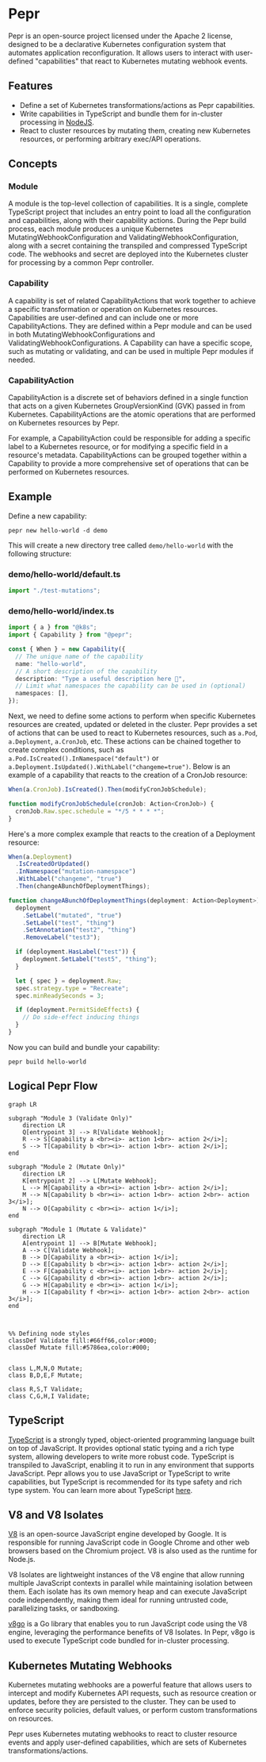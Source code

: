 # Pepr

Pepr is an open-source project licensed under the Apache 2 license, designed to be a declarative Kubernetes configuration system that automates application reconfiguration. It allows users to interact with user-defined "capabilities" that react to Kubernetes mutating webhook events.

## Features

- Define a set of Kubernetes transformations/actions as Pepr capabilities.
- Write capabilities in TypeScript and bundle them for in-cluster processing in [NodeJS](https://nodejs.org/).
- React to cluster resources by mutating them, creating new Kubernetes resources, or performing arbitrary exec/API operations.

## Concepts

### Module

A module is the top-level collection of capabilities. It is a single, complete TypeScript project that includes an entry point to load all the configuration and capabilities, along with their capability actions. During the Pepr build process, each module produces a unique Kubernetes MutatingWebhookConfiguration and ValidatingWebhookConfiguration, along with a secret containing the transpiled and compressed TypeScript code. The webhooks and secret are deployed into the Kubernetes cluster for processing by a common Pepr controller.

### Capability

A capability is set of related CapabilityActions that work together to achieve a specific transformation or operation on Kubernetes resources. Capabilities are user-defined and can include one or more CapabilityActions. They are defined within a Pepr module and can be used in both MutatingWebhookConfigurations and ValidatingWebhookConfigurations. A Capability can have a specific scope, such as mutating or validating, and can be used in multiple Pepr modules if needed.

### CapabilityAction

CapabilityAction is a discrete set of behaviors defined in a single function that acts on a given Kubernetes GroupVersionKind (GVK) passed in from Kubernetes. CapabilityActions are the atomic operations that are performed on Kubernetes resources by Pepr.

For example, a CapabilityAction could be responsible for adding a specific label to a Kubernetes resource, or for modifying a specific field in a resource's metadata. CapabilityActions can be grouped together within a Capability to provide a more comprehensive set of operations that can be performed on Kubernetes resources.

## Example

Define a new capability:

```
pepr new hello-world -d demo
```

This will create a new directory tree called `demo/hello-world` with the following structure:

### demo/hello-world/default.ts

```typescript
import "./test-mutations";
```

### demo/hello-world/index.ts

```typescript
import { a } from "@k8s";
import { Capability } from "@pepr";

const { When } = new Capability({
  // The unique name of the capability
  name: "hello-world",
  // A short description of the capability
  description: "Type a useful description here 🦄",
  // Limit what namespaces the capability can be used in (optional)
  namespaces: [],
});
```

Next, we need to define some actions to perform when specific Kubernetes resources are created, updated or deleted in the cluster. Pepr provides a set of actions that can be used to react to Kubernetes resources, such as `a.Pod`, `a.Deployment`, `a.CronJob`, etc. These actions can be chained together to create complex conditions, such as `a.Pod.IsCreated().InNamespace("default")` or `a.Deployment.IsUpdated().WithLabel("changeme=true")`. Below is an example of a capability that reacts to the creation of a CronJob resource:

```typescript
When(a.CronJob).IsCreated().Then(modifyCronJobSchedule);

function modifyCronJobSchedule(cronJob: Action<CronJob>) {
  cronJob.Raw.spec.schedule = "*/5 * * * *";
}
```

Here's a more complex example that reacts to the creation of a Deployment resource:

```typescript
When(a.Deployment)
  .IsCreatedOrUpdated()
  .InNamespace("mutation-namespace")
  .WithLabel("changeme", "true")
  .Then(changeABunchOfDeploymentThings);

function changeABunchOfDeploymentThings(deployment: Action<Deployment>) {
  deployment
    .SetLabel("mutated", "true")
    .SetLabel("test", "thing")
    .SetAnnotation("test2", "thing")
    .RemoveLabel("test3");

  if (deployment.HasLabel("test")) {
    deployment.SetLabel("test5", "thing");
  }

  let { spec } = deployment.Raw;
  spec.strategy.type = "Recreate";
  spec.minReadySeconds = 3;

  if (deployment.PermitSideEffects) {
    // Do side-effect inducing things
  }
}
```

Now you can build and bundle your capability:

```
pepr build hello-world
```

## Logical Pepr Flow

```mermaid
graph LR

subgraph "Module 3 (Validate Only)"
    direction LR
    Q[entrypoint 3] --> R[Validate Webhook];
    R --> S[Capability a <br><i>- action 1<br>- action 2</i>];
    S --> T[Capability b <br><i>- action 1<br>- action 2</i>];
end

subgraph "Module 2 (Mutate Only)"
    direction LR
    K[entrypoint 2] --> L[Mutate Webhook];
    L --> M[Capability a <br><i>- action 1<br>- action 2</i>];
    M --> N[Capability b <br><i>- action 1<br>- action 2<br>- action 3</i>];
    N --> O[Capability c <br><i>- action 1</i>];
end

subgraph "Module 1 (Mutate & Validate)"
    direction LR
    A[entrypoint 1] --> B[Mutate Webhook];
    A --> C[Validate Webhook];
    B --> D[Capability a <br><i>- action 1</i>];
    D --> E[Capability b <br><i>- action 1<br>- action 2</i>];
    E --> F[Capability c <br><i>- action 1<br>- action 2</i>];
    C --> G[Capability d <br><i>- action 1<br>- action 2</i>];
    G --> H[Capability e <br><i>- action 1</i>];
    H --> I[Capability f <br><i>- action 1<br>- action 2<br>- action 3</i>];
end



%% Defining node styles
classDef Validate fill:#66ff66,color:#000;
classDef Mutate fill:#5786ea,color:#000;


class L,M,N,O Mutate;
class B,D,E,F Mutate;

class R,S,T Validate;
class C,G,H,I Validate;
```

## TypeScript

[TypeScript](https://www.typescriptlang.org/) is a strongly typed, object-oriented programming language built on top of JavaScript. It provides optional static typing and a rich type system, allowing developers to write more robust code. TypeScript is transpiled to JavaScript, enabling it to run in any environment that supports JavaScript. Pepr allows you to use JavaScript or TypeScript to write capabilities, but TypeScript is recommended for its type safety and rich type system. You can learn more about TypeScript [here](https://www.typescriptlang.org/docs/handbook/typescript-from-scratch.html).

## V8 and V8 Isolates

[V8](https://v8.dev/) is an open-source JavaScript engine developed by Google. It is responsible for running JavaScript code in Google Chrome and other web browsers based on the Chromium project. V8 is also used as the runtime for Node.js.

V8 Isolates are lightweight instances of the V8 engine that allow running multiple JavaScript contexts in parallel while maintaining isolation between them. Each isolate has its own memory heap and can execute JavaScript code independently, making them ideal for running untrusted code, parallelizing tasks, or sandboxing.

[v8go](https://github.com/rogchap/v8go) is a Go library that enables you to run JavaScript code using the V8 engine, leveraging the performance benefits of V8 Isolates. In Pepr, v8go is used to execute TypeScript code bundled for in-cluster processing.

## Kubernetes Mutating Webhooks

Kubernetes mutating webhooks are a powerful feature that allows users to intercept and modify Kubernetes API requests, such as resource creation or updates, before they are persisted to the cluster. They can be used to enforce security policies, default values, or perform custom transformations on resources.

Pepr uses Kubernetes mutating webhooks to react to cluster resource events and apply user-defined capabilities, which are sets of Kubernetes transformations/actions.
